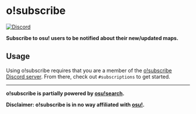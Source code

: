 # o!subscribe

[![Discord](https://img.shields.io/badge/Discord-o!subscribe-blue.svg)](https://discord.gg/qaUhTKJ)

**Subscribe to osu! users to be notified about their new/updated maps.**

## Usage

Using o!subscribe requires that you are a member of the
[o!subscribe Discord server](https://discord.gg/qaUhTKJ).
From there, check out `#subscriptions` to get started.

***

**o!subscribe is partially powered by [osu!search](https://osusearch.com).**

**Disclaimer: o!subscribe is in no way affiliated with [osu!](https://osu.ppy.sh).**
